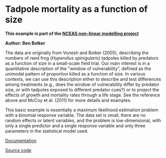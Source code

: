#  Tadpole mortality as a function of size

**This example is part of the [NCEAS non-linear modelling project][1]**

**Author: Ben Bolker**

The data are originally from Vonesh and Bolker (2005), describing the numbers of reed frog (_Hyperolius spinigularis_) tadpoles killed by predators as a function of size in a small-scale field trial. Our main interest is in a quantitative description of the "window of vulnerability", defined as the unimodal pattern of proportion killed as a function of size. In various contexts, we can use this description either to describe and test differences among treatments (e.g., does the window of vulnerability differ by predator size, or with tadpoles exposed to different predator cues?) or to project the effects of growth and mortality rates through a life stage. See the reference above and McCoy et al. (2011) for more details and examples.

This basic example is essentially a maximum likelihood estimation problem with a binomial response variable. The data set is small, there are no random effects or latent variables, and the problem is low-dimensional, with only a single predictor and a single response variable and only three parameters in the statistical model used.

[Documentation][2]

[Source code][3]

[1]: https://groups.nceas.ucsb.edu/non-linear-modeling/projects
[2]: https://groups.nceas.ucsb.edu/non-linear-modeling/projects/tadpole/WRITEUP/tadpole.pdf
[3]: https://groups.nceas.ucsb.edu/non-linear-modeling/projects/tadpole
